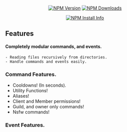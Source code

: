 <div align="center">
  <br />
  <p>
    <a href="https://www.npmjs.com/package/discord-js-casanova"><img src="https://img.shields.io/npm/v/discord.js-casanova.svg" alt="NPM Version" /></a>
    <a href="https://www.npmjs.com/package/discord.js-casanova"><img src="https://img.shields.io/npm/dt/discord.js-casanova.svg" alt="NPM Downloads" /></a>
  </p>
  <p>
    <a href="https://nodei.co/npm/discord.js-casanova/"><img src="https://nodei.co/npm/discord.js-casanova.png?downloads=true" alt="NPM Install Info" /></a>
  </p>
</div>

## Features

#### Completely modular commands, and events.

    - Reading files recursively from directories.
    - Handle commands and events easily.

### Command Features.

- Cooldowns! (In seconds).
- Utility Functions!
- Aliases!
- Client and Member permissions!
- Guild, and owner only commands!
- Nsfw commands!

### Event Features.
